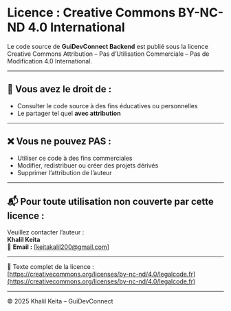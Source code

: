 # Licence : Creative Commons BY-NC-ND 4.0 International

Le code source de **GuiDevConnect Backend** est publié sous la licence Creative Commons Attribution – Pas d’Utilisation Commerciale – Pas de Modification 4.0 International.

---

## 📌 Vous avez le droit de :
- Consulter le code source à des fins éducatives ou personnelles
- Le partager tel quel **avec attribution**

---

## ❌ Vous ne pouvez PAS :
- Utiliser ce code à des fins commerciales
- Modifier, redistribuer ou créer des projets dérivés
- Supprimer l’attribution de l’auteur

---

## 📬 Pour toute utilisation non couverte par cette licence :
Veuillez contacter l’auteur :  
**Khalil Keita**  
📧 **Email :** [keitakalil200@gmail.com]

---

🔗 Texte complet de la licence :  
[https://creativecommons.org/licenses/by-nc-nd/4.0/legalcode.fr](https://creativecommons.org/licenses/by-nc-nd/4.0/legalcode.fr)

---

© 2025 Khalil Keita – GuiDevConnect
